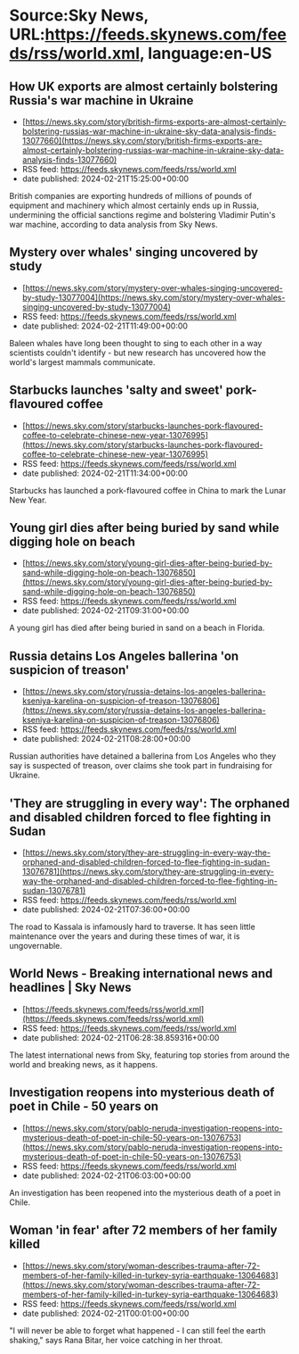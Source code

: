 # Source:Sky News, URL:https://feeds.skynews.com/feeds/rss/world.xml, language:en-US

## How UK exports are almost certainly bolstering Russia's war machine in Ukraine
 - [https://news.sky.com/story/british-firms-exports-are-almost-certainly-bolstering-russias-war-machine-in-ukraine-sky-data-analysis-finds-13077660](https://news.sky.com/story/british-firms-exports-are-almost-certainly-bolstering-russias-war-machine-in-ukraine-sky-data-analysis-finds-13077660)
 - RSS feed: https://feeds.skynews.com/feeds/rss/world.xml
 - date published: 2024-02-21T15:25:00+00:00

British companies are exporting hundreds of millions of pounds of equipment and machinery which almost certainly ends up in Russia, undermining the official sanctions regime and bolstering Vladimir Putin's war machine, according to data analysis from Sky News.

## Mystery over whales' singing uncovered by study
 - [https://news.sky.com/story/mystery-over-whales-singing-uncovered-by-study-13077004](https://news.sky.com/story/mystery-over-whales-singing-uncovered-by-study-13077004)
 - RSS feed: https://feeds.skynews.com/feeds/rss/world.xml
 - date published: 2024-02-21T11:49:00+00:00

Baleen whales have long been thought to sing to each other in a way scientists couldn't identify - but new research has uncovered how the world's largest mammals communicate.

## Starbucks launches 'salty and sweet' pork-flavoured coffee
 - [https://news.sky.com/story/starbucks-launches-pork-flavoured-coffee-to-celebrate-chinese-new-year-13076995](https://news.sky.com/story/starbucks-launches-pork-flavoured-coffee-to-celebrate-chinese-new-year-13076995)
 - RSS feed: https://feeds.skynews.com/feeds/rss/world.xml
 - date published: 2024-02-21T11:34:00+00:00

Starbucks has launched a pork-flavoured coffee in China to mark the Lunar New Year.

## Young girl dies after being buried by sand while digging hole on beach
 - [https://news.sky.com/story/young-girl-dies-after-being-buried-by-sand-while-digging-hole-on-beach-13076850](https://news.sky.com/story/young-girl-dies-after-being-buried-by-sand-while-digging-hole-on-beach-13076850)
 - RSS feed: https://feeds.skynews.com/feeds/rss/world.xml
 - date published: 2024-02-21T09:31:00+00:00

A young girl has died after being buried in sand on a beach in Florida.

## Russia detains Los Angeles ballerina 'on suspicion of treason'
 - [https://news.sky.com/story/russia-detains-los-angeles-ballerina-kseniya-karelina-on-suspicion-of-treason-13076806](https://news.sky.com/story/russia-detains-los-angeles-ballerina-kseniya-karelina-on-suspicion-of-treason-13076806)
 - RSS feed: https://feeds.skynews.com/feeds/rss/world.xml
 - date published: 2024-02-21T08:28:00+00:00

Russian authorities have detained a ballerina from Los Angeles who they say is suspected of treason, over claims she took part in fundraising for Ukraine.

## 'They are struggling in every way': The orphaned and disabled children forced to flee fighting in Sudan
 - [https://news.sky.com/story/they-are-struggling-in-every-way-the-orphaned-and-disabled-children-forced-to-flee-fighting-in-sudan-13076781](https://news.sky.com/story/they-are-struggling-in-every-way-the-orphaned-and-disabled-children-forced-to-flee-fighting-in-sudan-13076781)
 - RSS feed: https://feeds.skynews.com/feeds/rss/world.xml
 - date published: 2024-02-21T07:36:00+00:00

The road to Kassala is infamously hard to traverse. It has seen little maintenance over the years and during these times of war, it is ungovernable.

## World News - Breaking international news and headlines | Sky News
 - [https://feeds.skynews.com/feeds/rss/world.xml](https://feeds.skynews.com/feeds/rss/world.xml)
 - RSS feed: https://feeds.skynews.com/feeds/rss/world.xml
 - date published: 2024-02-21T06:28:38.859316+00:00

The latest international news from Sky, featuring top stories from around the world and breaking news, as it happens.

## Investigation reopens into mysterious death of poet in Chile - 50 years on
 - [https://news.sky.com/story/pablo-neruda-investigation-reopens-into-mysterious-death-of-poet-in-chile-50-years-on-13076753](https://news.sky.com/story/pablo-neruda-investigation-reopens-into-mysterious-death-of-poet-in-chile-50-years-on-13076753)
 - RSS feed: https://feeds.skynews.com/feeds/rss/world.xml
 - date published: 2024-02-21T06:03:00+00:00

An investigation has been reopened into the mysterious death of a poet in Chile.

## Woman 'in fear' after 72 members of her family killed
 - [https://news.sky.com/story/woman-describes-trauma-after-72-members-of-her-family-killed-in-turkey-syria-earthquake-13064683](https://news.sky.com/story/woman-describes-trauma-after-72-members-of-her-family-killed-in-turkey-syria-earthquake-13064683)
 - RSS feed: https://feeds.skynews.com/feeds/rss/world.xml
 - date published: 2024-02-21T00:01:00+00:00

"I will never be able to forget what happened - I can still feel the earth shaking," says Rana Bitar, her voice catching in her throat.


